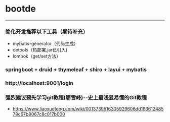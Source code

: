 # bootde
-------------
### 简化开发推荐以下工具（期待补充）
* mybatis-generator（代码生成）
* detools（热部署,jar已引入)
* lombok（get/set方法）
### springboot + druid + thymeleaf + shiro + layui + mybatis
### http://localhost:9001/login
###	强烈建议预先学习git教程(廖雪峰)--史上最浅显易懂的Git教程
* https://www.liaoxuefeng.com/wiki/0013739516305929606dd18361248578c67b8067c8c017b000
